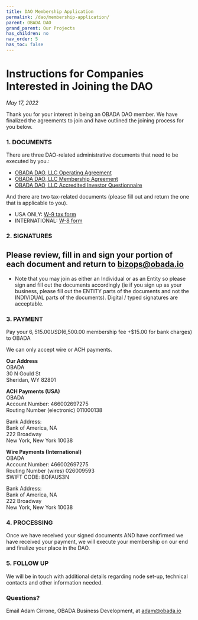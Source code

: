 ```yaml
---
title: DAO Membership Application
permalink: /dao/membership-application/
parent: OBADA DAO
grand_parent: Our Projects
has_children: no
nav_order: 5
has_toc: false
---
```



# Instructions for Companies Interested in Joining the DAO
_May 17, 2022_

Thank you for your interest in being an OBADA DAO member.  We have finalized the agreements to join and have outlined the joining process for you below.  

 
### 1. DOCUMENTS
There are three DAO-related administrative documents  that need to be executed by you.:
  * [OBADA DAO, LLC Operating Agreement](/dao/documents/dao-operating-agreement)
  * [OBADA DAO, LLC Membership Agreement](/dao/documents/membership-agreement)
  * [OBADA DAO, LLC Accredited Investor Questionnaire](/dao/documents/accredited-investor-questionairre/) 
 
And there are two tax-related documents (please fill out and return the one that is applicable to you).
  * USA ONLY: [W-9 tax form](https://www.irs.gov/pub/irs-pdf/fw9.pdf)
  * INTERNATIONAL: [W-8 form](https://www.irs.gov/pub/irs-prior/fw8--1991.pdf) 


### 2.  SIGNATURES

## Please review, fill in and sign your portion of each document and return to <a href="mailto:bizops@obada.io">bizops@obada.io</a> 
 * Note that you may join as either an Individual or as an Entity so please sign and fill out the documents accordingly (ie if you sign up as your business, please fill out the ENTITY parts of the documents and not the INDIVIDUAL parts of the documents).   Digital / typed signatures are acceptable.
 
### 3. PAYMENT

Pay your $6,515.00 USD ($6,500.00 membership fee +$15.00 for bank charges) to OBADA  

We can only accept wire or ACH payments.  

**Our Address** <br/>
OBADA <br/>
30 N Gould St <br/>
Sheridan, WY 82801 <br/>

 
**ACH Payments (USA)** <br/>
OBADA <br/>
Account Number: 466002697275 <br/>
Routing Number (electronic) 011000138 <br/>

Bank Address: <br/>
Bank of America, NA <br/>
222 Broadway <br/>
New York, New York 10038 <br/>

**Wire Payments (International)** <br/>
OBADA <br/>
Account Number: 466002697275 <br/>
Routing Number (wires) 026009593 <br/>
SWIFT CODE: BOFAUS3N <br/>

Bank Address: <br/>
Bank of America, NA <br/>
222 Broadway <br/>
New York, New York 10038 <br/>

### 4. PROCESSING
Once we have received your signed documents AND have confirmed we have received your payment, we will execute your membership on our end and finalize your place in the DAO.  
 
### 5. FOLLOW UP
We will be in touch with additional details regarding node set-up, technical contacts and other information needed. 
 
### Questions?  
Email Adam Cirrone, OBADA Business Development, at [adam@obada.io](mailto:adam@obada.io)
